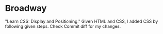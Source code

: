 # Broadway
"Learn CSS: Display and Positioning." Given HTML and CSS, I added CSS by following given steps. Check Commit diff for my changes. 
